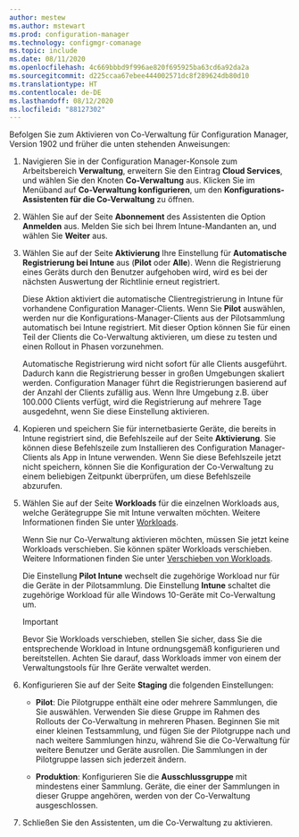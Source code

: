 ```yaml
---
author: mestew
ms.author: mstewart
ms.prod: configuration-manager
ms.technology: configmgr-comanage
ms.topic: include
ms.date: 08/11/2020
ms.openlocfilehash: 4c669bbbd9f996ae820f695925ba63cd6a92da2a
ms.sourcegitcommit: d225ccaa67ebee444002571dc8f289624db80d10
ms.translationtype: HT
ms.contentlocale: de-DE
ms.lasthandoff: 08/12/2020
ms.locfileid: "88127302"
---
```

<!--Don't apply H2/H3 in this include file since they are context driven by article-->
Befolgen Sie zum Aktivieren von Co-Verwaltung für Configuration Manager, Version 1902 und früher die unten stehenden Anweisungen:

1. Navigieren Sie in der Configuration Manager-Konsole zum Arbeitsbereich **Verwaltung**, erweitern Sie den Eintrag **Cloud Services**, und wählen Sie den Knoten **Co-Verwaltung** aus. Klicken Sie im Menüband auf **Co-Verwaltung konfigurieren**, um den **Konfigurations-Assistenten für die Co-Verwaltung** zu öffnen.

2. Wählen Sie auf der Seite **Abonnement** des Assistenten die Option **Anmelden** aus. Melden Sie sich bei Ihrem Intune-Mandanten an, und wählen Sie **Weiter** aus.  

3. Wählen Sie auf der Seite **Aktivierung** Ihre Einstellung für **Automatische Registrierung bei Intune** aus (**Pilot** oder **Alle**). Wenn die Registrierung eines Geräts durch den Benutzer aufgehoben wird, wird es bei der nächsten Auswertung der Richtlinie erneut registriert. <!--3330596--> 

    Diese Aktion aktiviert die automatische Clientregistrierung in Intune für vorhandene Configuration Manager-Clients. Wenn Sie **Pilot** auswählen, werden nur die Konfigurations-Manager-Clients aus der Pilotsammlung automatisch bei Intune registriert. Mit dieser Option können Sie für einen Teil der Clients die Co-Verwaltung aktivieren, um diese zu testen und einen Rollout in Phasen vorzunehmen. 

    Automatische Registrierung wird nicht sofort für alle Clients ausgeführt. Dadurch kann die Registrierung besser in großen Umgebungen skaliert werden. Configuration Manager führt die Registrierungen basierend auf der Anzahl der Clients zufällig aus. Wenn Ihre Umgebung z.B. über 100.000 Clients verfügt, wird die Registrierung auf mehrere Tage ausgedehnt, wenn Sie diese Einstellung aktivieren.<!--1358003-->  

4. Kopieren und speichern Sie für internetbasierte Geräte, die bereits in Intune registriert sind, die Befehlszeile auf der Seite **Aktivierung**. Sie können diese Befehlszeile zum Installieren des Configuration Manager-Clients als App in Intune verwenden. Wenn Sie diese Befehlszeile jetzt nicht speichern, können Sie die Konfiguration der Co-Verwaltung zu einem beliebigen Zeitpunkt überprüfen, um diese Befehlszeile abzurufen.

5. Wählen Sie auf der Seite **Workloads** für die einzelnen Workloads aus, welche Gerätegruppe Sie mit Intune verwalten möchten. Weitere Informationen finden Sie unter [Workloads](../workloads.md).  

    Wenn Sie nur Co-Verwaltung aktivieren möchten, müssen Sie jetzt keine Workloads verschieben. Sie können später Workloads verschieben. Weitere Informationen finden Sie unter [Verschieben von Workloads](../how-to-switch-workloads.md).  

    Die Einstellung **Pilot Intune** wechselt die zugehörige Workload nur für die Geräte in der Pilotsammlung. Die Einstellung **Intune** schaltet die zugehörige Workload für alle Windows 10-Geräte mit Co-Verwaltung um.  

    > [!Important]
    > Bevor Sie Workloads verschieben, stellen Sie sicher, dass Sie die entsprechende Workload in Intune ordnungsgemäß konfigurieren und bereitstellen. Achten Sie darauf, dass Workloads immer von einem der Verwaltungstools für Ihre Geräte verwaltet werden.  

6. Konfigurieren Sie auf der Seite **Staging** die folgenden Einstellungen:  

    - **Pilot**: Die Pilotgruppe enthält eine oder mehrere Sammlungen, die Sie auswählen. Verwenden Sie diese Gruppe im Rahmen des Rollouts der Co-Verwaltung in mehreren Phasen. Beginnen Sie mit einer kleinen Testsammlung, und fügen Sie der Pilotgruppe nach und nach weitere Sammlungen hinzu, während Sie die Co-Verwaltung für weitere Benutzer und Geräte ausrollen. Die Sammlungen in der Pilotgruppe lassen sich jederzeit ändern.  

    - **Produktion**: Konfigurieren Sie die **Ausschlussgruppe** mit mindestens einer Sammlung. Geräte, die einer der Sammlungen in dieser Gruppe angehören, werden von der Co-Verwaltung ausgeschlossen.  

7. Schließen Sie den Assistenten, um die Co-Verwaltung zu aktivieren.  
